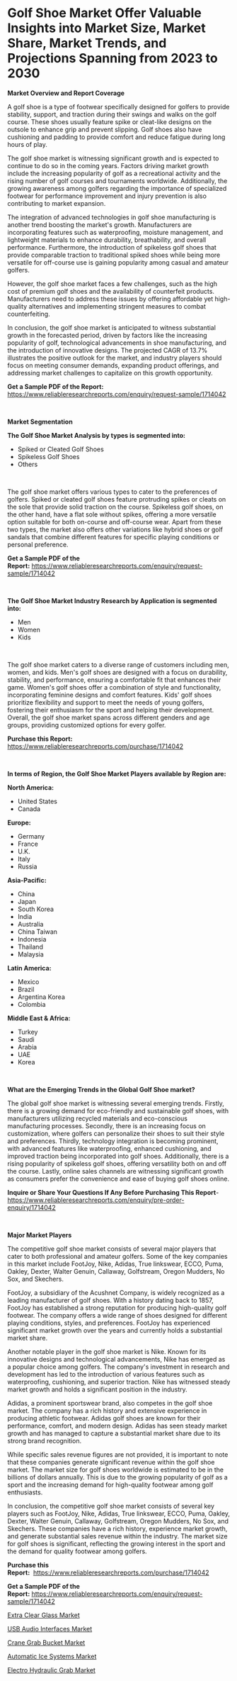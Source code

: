 <p><h1>Golf Shoe Market Offer Valuable Insights into Market Size, Market Share, Market Trends, and Projections Spanning from 2023 to 2030</h1></p><p><strong>Market Overview and Report Coverage</strong></p>
<p><p>A golf shoe is a type of footwear specifically designed for golfers to provide stability, support, and traction during their swings and walks on the golf course. These shoes usually feature spike or cleat-like designs on the outsole to enhance grip and prevent slipping. Golf shoes also have cushioning and padding to provide comfort and reduce fatigue during long hours of play.</p><p>The golf shoe market is witnessing significant growth and is expected to continue to do so in the coming years. Factors driving market growth include the increasing popularity of golf as a recreational activity and the rising number of golf courses and tournaments worldwide. Additionally, the growing awareness among golfers regarding the importance of specialized footwear for performance improvement and injury prevention is also contributing to market expansion.</p><p>The integration of advanced technologies in golf shoe manufacturing is another trend boosting the market's growth. Manufacturers are incorporating features such as waterproofing, moisture management, and lightweight materials to enhance durability, breathability, and overall performance. Furthermore, the introduction of spikeless golf shoes that provide comparable traction to traditional spiked shoes while being more versatile for off-course use is gaining popularity among casual and amateur golfers.</p><p>However, the golf shoe market faces a few challenges, such as the high cost of premium golf shoes and the availability of counterfeit products. Manufacturers need to address these issues by offering affordable yet high-quality alternatives and implementing stringent measures to combat counterfeiting.</p><p>In conclusion, the golf shoe market is anticipated to witness substantial growth in the forecasted period, driven by factors like the increasing popularity of golf, technological advancements in shoe manufacturing, and the introduction of innovative designs. The projected CAGR of 13.7% illustrates the positive outlook for the market, and industry players should focus on meeting consumer demands, expanding product offerings, and addressing market challenges to capitalize on this growth opportunity.</p></p>
<p><strong>Get a Sample PDF of the Report:</strong> <a href="https://www.reliableresearchreports.com/enquiry/request-sample/1714042">https://www.reliableresearchreports.com/enquiry/request-sample/1714042</a></p>
<p>&nbsp;</p>
<p><strong>Market Segmentation</strong></p>
<p><strong>The Golf Shoe Market Analysis by types is segmented into:</strong></p>
<p><ul><li>Spiked or Cleated Golf Shoes</li><li>Spikeless Golf Shoes</li><li>Others</li></ul></p>
<p>&nbsp;</p>
<p><p>The golf shoe market offers various types to cater to the preferences of golfers. Spiked or cleated golf shoes feature protruding spikes or cleats on the sole that provide solid traction on the course. Spikeless golf shoes, on the other hand, have a flat sole without spikes, offering a more versatile option suitable for both on-course and off-course wear. Apart from these two types, the market also offers other variations like hybrid shoes or golf sandals that combine different features for specific playing conditions or personal preference.</p></p>
<p><strong>Get a Sample PDF of the Report:</strong>&nbsp;<a href="https://www.reliableresearchreports.com/enquiry/request-sample/1714042">https://www.reliableresearchreports.com/enquiry/request-sample/1714042</a></p>
<p>&nbsp;</p>
<p><strong>The Golf Shoe Market Industry Research by Application is segmented into:</strong></p>
<p><ul><li>Men</li><li>Women</li><li>Kids</li></ul></p>
<p>&nbsp;</p>
<p><p>The golf shoe market caters to a diverse range of customers including men, women, and kids. Men's golf shoes are designed with a focus on durability, stability, and performance, ensuring a comfortable fit that enhances their game. Women's golf shoes offer a combination of style and functionality, incorporating feminine designs and comfort features. Kids' golf shoes prioritize flexibility and support to meet the needs of young golfers, fostering their enthusiasm for the sport and helping their development. Overall, the golf shoe market spans across different genders and age groups, providing customized options for every golfer.</p></p>
<p><strong>Purchase this Report:</strong>&nbsp; <a href="https://www.reliableresearchreports.com/purchase/1714042">https://www.reliableresearchreports.com/purchase/1714042</a></p>
<p>&nbsp;</p>
<p><strong>In terms of Region, the Golf Shoe Market Players available by Region are:</strong></p>
<p>
    <p> <strong> North America: </strong>
        <ul>
            <li>United States</li>
            <li>Canada</li>
        </ul>
        </p> 
    <p> <strong> Europe: </strong>
        <ul>
            <li>Germany</li>
            <li>France</li>
            <li>U.K.</li>
            <li>Italy</li>
            <li>Russia</li>
        </ul>
        </p> 
    <p> <strong> Asia-Pacific: </strong>
        <ul>
            <li>China</li>
            <li>Japan</li>
            <li>South Korea</li>
            <li>India</li>
            <li>Australia</li>
            <li>China Taiwan</li>
            <li>Indonesia</li>
            <li>Thailand</li>
            <li>Malaysia</li>
        </ul>
        </p> 
    <p> <strong> Latin America: </strong>
        <ul>
            <li>Mexico</li>
            <li>Brazil</li>
            <li>Argentina Korea</li>
            <li>Colombia</li>
        </ul>
        </p> 
    <p> <strong> Middle East & Africa: </strong>
        <ul>
            <li>Turkey</li>
            <li>Saudi</li>
            <li>Arabia</li>
            <li>UAE</li>
            <li>Korea</li>
        </ul>
    </p>
    </p>
<p>&nbsp;</p>
<p><strong>What are the Emerging Trends in the Global Golf Shoe market?</strong></p>
<p><p>The global golf shoe market is witnessing several emerging trends. Firstly, there is a growing demand for eco-friendly and sustainable golf shoes, with manufacturers utilizing recycled materials and eco-conscious manufacturing processes. Secondly, there is an increasing focus on customization, where golfers can personalize their shoes to suit their style and preferences. Thirdly, technology integration is becoming prominent, with advanced features like waterproofing, enhanced cushioning, and improved traction being incorporated into golf shoes. Additionally, there is a rising popularity of spikeless golf shoes, offering versatility both on and off the course. Lastly, online sales channels are witnessing significant growth as consumers prefer the convenience and ease of buying golf shoes online.</p></p>
<p><strong>Inquire or Share Your Questions If Any Before Purchasing This Report</strong>- <a href="https://www.reliableresearchreports.com/enquiry/pre-order-enquiry/1714042">https://www.reliableresearchreports.com/enquiry/pre-order-enquiry/1714042</a></p>
<p>&nbsp;</p>
<p><strong>Major Market Players</strong></p>
<p><p>The competitive golf shoe market consists of several major players that cater to both professional and amateur golfers. Some of the key companies in this market include FootJoy, Nike, Adidas, True linkswear, ECCO, Puma, Oakley, Dexter, Walter Genuin, Callaway, Golfstream, Oregon Mudders, No Sox, and Skechers.</p><p>FootJoy, a subsidiary of the Acushnet Company, is widely recognized as a leading manufacturer of golf shoes. With a history dating back to 1857, FootJoy has established a strong reputation for producing high-quality golf footwear. The company offers a wide range of shoes designed for different playing conditions, styles, and preferences. FootJoy has experienced significant market growth over the years and currently holds a substantial market share.</p><p>Another notable player in the golf shoe market is Nike. Known for its innovative designs and technological advancements, Nike has emerged as a popular choice among golfers. The company's investment in research and development has led to the introduction of various features such as waterproofing, cushioning, and superior traction. Nike has witnessed steady market growth and holds a significant position in the industry.</p><p>Adidas, a prominent sportswear brand, also competes in the golf shoe market. The company has a rich history and extensive experience in producing athletic footwear. Adidas golf shoes are known for their performance, comfort, and modern design. Adidas has seen steady market growth and has managed to capture a substantial market share due to its strong brand recognition.</p><p>While specific sales revenue figures are not provided, it is important to note that these companies generate significant revenue within the golf shoe market. The market size for golf shoes worldwide is estimated to be in the billions of dollars annually. This is due to the growing popularity of golf as a sport and the increasing demand for high-quality footwear among golf enthusiasts.</p><p>In conclusion, the competitive golf shoe market consists of several key players such as FootJoy, Nike, Adidas, True linkswear, ECCO, Puma, Oakley, Dexter, Walter Genuin, Callaway, Golfstream, Oregon Mudders, No Sox, and Skechers. These companies have a rich history, experience market growth, and generate substantial sales revenue within the industry. The market size for golf shoes is significant, reflecting the growing interest in the sport and the demand for quality footwear among golfers.</p></p>
<p><strong>Purchase this Report:</strong>&nbsp;&nbsp;<a href="https://www.reliableresearchreports.com/purchase/1714042">https://www.reliableresearchreports.com/purchase/1714042</a></p>
<p></p>
<p><strong>Get a Sample PDF of the Report:</strong>&nbsp;<a href="https://www.reliableresearchreports.com/enquiry/request-sample/1714042">https://www.reliableresearchreports.com/enquiry/request-sample/1714042</a></p>
<p><p><a href="https://www.linkedin.com/pulse/extra-clear-glass-market-share-amp-new-trends-analysis-report-p0qpe/">Extra Clear Glass Market</a></p><p><a href="https://github.com/shivangireportprime/Market-Research-Report-List-1/blob/main/usb-audio-interfaces-market.md">USB Audio Interfaces Market</a></p><p><a href="https://medium.com/@thadnader/crane-grab-bucket-market-size-cagr-trends-2024-2030-2600a1f98f88">Crane Grab Bucket Market</a></p><p><a href="https://github.com/krithireportprime/Market-Research-Report-List-1/blob/main/automatic-ice-systems-market.md">Automatic Ice Systems Market</a></p><p><a href="https://medium.com/@amyjacobi1918/electro-hydraulic-grab-market-furnishes-information-on-market-share-market-trends-and-market-87537377ee87">Electro Hydraulic Grab Market</a></p></p>
